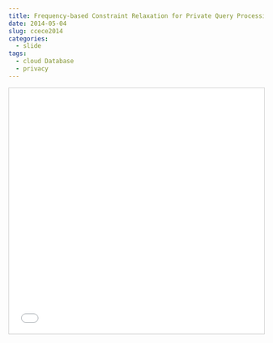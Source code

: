 ```yaml
---
title: Frequency-based Constraint Relaxation for Private Query Processing in Cloud Databases
date: 2014-05-04
slug: ccece2014
categories:
  - slide
tags:
  - cloud Database
  - privacy
---
```

<iframe src="//www.slideshare.net/slideshow/embed_code/key/3J9PTutslDXtTq" width="595" height="485" frameborder="0" marginwidth="0" marginheight="0" scrolling="no" style="border:1px solid #CCC; border-width:1px; margin-bottom:5px; max-width: 100%;" allowfullscreen> </iframe>
